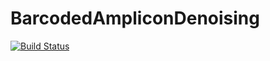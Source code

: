 # BarcodedAmpliconDenoising

[![Build Status](https://github.com/alecpnkw/PacBioSGA.jl/actions/workflows/CI.yml/badge.svg?branch=main)](https://github.com/alecpnkw/PacBioSGA.jl/actions/workflows/CI.yml?query=branch%3Amain)

